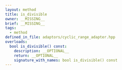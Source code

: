 ```yaml
---
layout: method
title: is_divisible
owner: __MISSING__
brief: __MISSING__
tags:
  - method
defined_in_file: adaptors/cyclic_range_adapter.hpp
overloads:
  bool is_divisible() const:
    description: __OPTIONAL__
    return: __OPTIONAL__
    signature_with_names: bool is_divisible() const
---
```

